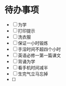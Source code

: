 # 待办事项
- [ ] 为学
- [ ] 打印提示
- [ ] 洗衣服
- [ ] 保证一小时锻炼
- [ ] 手淫时间不超四个小时
- [ ] 英语必修一第一篇课文
- [ ] 背诵为学
- [ ] 看手机时间减半
- [ ] 生完气立马忘掉
- [ ] 

